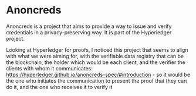 Anoncreds
=========
Anoncreds is a project that aims to provide a way to issue and verify credentials in a privacy-preserving way. It is part of the Hyperledger project.

Looking at Hyperledger for proofs, I noticed this project that seems to align with what we were aiming for, with the verifiable data registry that can be the blockchain, the holder which would be each client, and the verifier the clients with whom it communicates: https://hyperledger.github.io/anoncreds-spec/#introduction - so it would be the one who initiates the communication to present the proof that they can do it, and the one who receives it to verify it